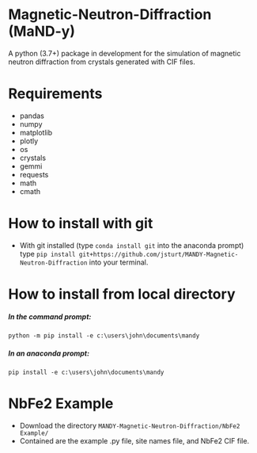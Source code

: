 # Magnetic-Neutron-Diffraction (MaND-y)
A python (3.7+) package in development for the simulation of magnetic neutron diffraction from crystals generated with CIF files.

# Requirements
- pandas
- numpy
- matplotlib
- plotly
- os
- crystals
- gemmi
- requests
- math
- cmath
# How to install with git
- With git installed (type `conda install git` into the anaconda prompt) type `pip install git+https://github.com/jsturt/MANDY-Magnetic-Neutron-Diffraction` into your terminal.
# How to install from local directory
#####  In the command prompt:
`python -m pip install -e c:\users\john\documents\mandy`
#####  In an anaconda prompt:
`pip install -e c:\users\john\documents\mandy`
# NbFe2 Example
- Download the directory `MANDY-Magnetic-Neutron-Diffraction/NbFe2 Example/`
- Contained are the example .py file, site names file, and NbFe2 CIF file.
